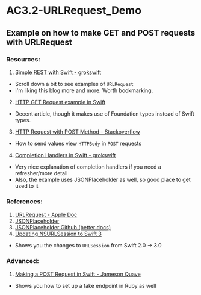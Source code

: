 # AC3.2-URLRequest_Demo
Example on how to make GET and POST requests with URLRequest
---

### Resources:
1. [Simple REST with Swift - grokswift](https://grokswift.com/simple-rest-with-swift/)
  - Scroll down a bit to see examples of `URLRequest`
  - I'm liking this blog more and more. Worth bookmarking. 
2. [HTTP GET Request example in Swift](http://swiftdeveloperblog.com/http-get-request-example-in-swift/)
  - Decent article, though it makes use of Foundation types instead of Swift types. 
3. [HTTP Request with POST Method - Stackoverflow](http://stackoverflow.com/questions/26364914/http-request-in-swift-with-post-method)
  - How to send values view `HTTPBody` in `POST` requests
4. [Completion Handlers in Swift - grokswift](https://grokswift.com/completion-handlers-in-swift/)
  - Very nice explanation of completion handlers if you need a refresher/more detail
  - Also, the example uses JSONPlaceholder as well, so good place to get used to it

### References: 
1. [URLRequest - Apple Doc](https://developer.apple.com/reference/foundation/urlrequest)
2. [JSONPlaceholder](https://jsonplaceholder.typicode.com/)
3. [JSONPlaceholder Github (better docs)](https://github.com/typicode/jsonplaceholder)
4. [Updating NSURLSession to Swift 3](https://grokswift.com/updating-nsurlsession-to-swift-3-0/)
  - Shows you the changes to `URLSession` from Swift 2.0 -> 3.0

### Advanced:
1. [Making a POST Request in Swift - Jameson Quave](http://jamesonquave.com/blog/making-a-post-request-in-swift/)
  - Shows you how to set up a fake endpoint in Ruby as well
